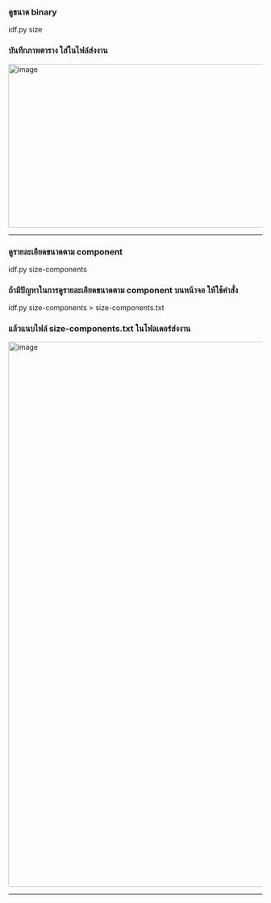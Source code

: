 ### ดูขนาด binary
idf.py size

### บันทึกภาพตาราง ใส่ในไฟล์ส่งงาน
<img width="602" height="324" alt="image" src="https://github.com/user-attachments/assets/0e246e3c-ee65-4cd6-a7d4-6617dfa68f6f" />

---

### ดูรายละเอียดขนาดตาม component
idf.py size-components

### ถ้ามีปัญหาในการดูรายละเอียดขนาดตาม component บนหน้าจอ ให้ใช้คำสั่ง
idf.py size-components > size-components.txt

### แล้วแนบไฟล์ size-components.txt ในโฟลเดอร์ส่งงาน
<img width="1920" height="1080" alt="image" src="https://github.com/user-attachments/assets/091afee2-9b87-4eaf-9c9b-6351de29fe84" />

---

